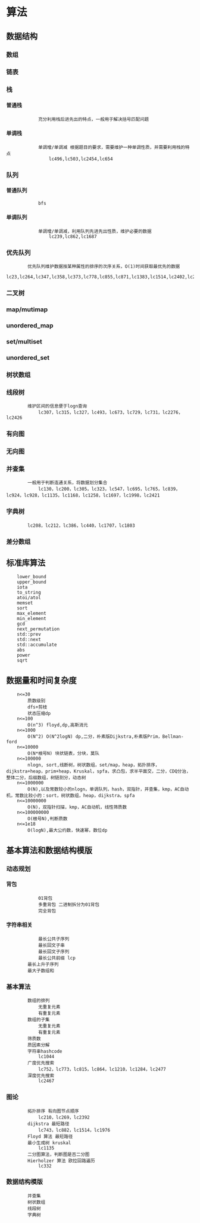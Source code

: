 # 算法
## 数据结构
### 数组
### 链表
### 栈
#### 普通栈
				充分利用栈后进先出的特点，一般用于解决括号匹配问题
#### 单调栈
				单调增/单调减 根据题目的要求，需要维护一种单调性质，并需要利用栈的特点
					lc496,lc503,lc2454,lc654
### 队列
#### 普通队列
				bfs
#### 单调队列
				单调增/单调减，利用队列先进先出性质，维护必要的数据
					lc239,lc862,lc1687
### 优先队列
			优先队列维护数据按某种属性的排序的次序关系，O(1)时间获取最优先的数据
				lc23,lc264,lc347,lc358,lc373,lc778,lc855,lc871,lc1383,lc1514,lc2402,lc2503,lc2551,lc2577
### 二叉树
### map/mutimap
### unordered_map
### set/multiset
### unordered_set
### 树状数组
### 线段树
			维护区间的信息便于logn查询
				lc307，lc315，lc327，lc493，lc673，lc729，lc731，lc2276，lc2426
### 有向图
### 无向图
### 并查集
			一般用于判断连通关系，将数据划分集合
				lc130，lc200，lc305，lc323，lc547，lc695，lc765，lc839，lc924，lc928，lc1135，lc1168，lc1258，lc1697，lc1998，lc2421
### 字典树
			lc208，lc212，lc386，lc440，lc1707，lc1803
### 差分数组
## 标准库算法
		lower_bound
		upper_bound
		iota
		to_string
		atoi/atol
		memset
		sort
		max_element
		min_element
		gcd
		next_permutation
		std::prev
		std::next
		std::accumulate
		abs
		power
		sqrt
## 数据量和时间复杂度
		n<=30
			质数级别
			dfs+剪枝
			状态压缩dp
		n<=100
			O(n^3) floyd,dp,高斯消元
		n<=1000
			O(N^2) O(N^2logN) dp,二分，朴素版Dijkstra,朴素版Prim，Bellman-ford
		n<=10000
			O(N*根号N) 块状链表，分块，莫队
		n<=100000
			nlogn, sort,线断树，树状数组，set/map，heap，拓扑排序，dijkstra+heap，prim+heap，Kruskal，spfa，求凸包，求半平面交，二分，CDQ分治，整体二分，后缀数组，树链剖分，动态树
		n<=1000000
			O(N),以及常数较小的nlogn，单调队列，hash，双指针，并查集，kmp，AC自动机，常数比较小的：sort，树状数组，heap，dijkstra，spfa
		n<=10000000
			O(N)，双指针扫描，kmp，AC自动机，线性筛质数
		n<=100000000
			O(根号N),判断质数
		n<=1e18
			O(logN),最大公约数，快速幂，数位dp
## 基本算法和数据结构模版
### 动态规划
#### 背包
				01背包
				多重背包 二进制拆分为01背包
				完全背包
#### 字符串相关
				最长公共子序列
				最长回文子串
				最长回文子序列
				最长公共前缀 lcp
			最长上升子序列
			最大子数组和
### 基本算法
			数组的排列
				无重复元素
				有重复元素
			数组的子集
				无重复元素
				有重复元素
			筛质数
			质因素分解
			字符串hashcode
				lc1044
			广度优先搜索
				lc752，lc773，lc815，lc864，lc1210，lc1284，lc2477
			深度优先搜索
				lc2467
### 图论
			拓扑排序 有向图节点顺序
				lc210，lc269，lc2392
			dijkstra 最短路径
				lc743，lc882，lc1514，lc1976
			Floyd 算法 最短路径
			最小生成树 kruskal
				lc1135
			二分图算法，判断图是否二分图
			Hierholzer 算法 欧拉回路遍历
				lc332
### 数据结构模版
			并查集
			树状数组
			线段树
			字典树
